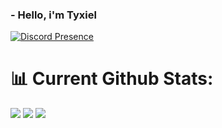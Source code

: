   ### - Hello, i'm Tyxiel
  [![Discord Presence](https://lanyard.cnrad.dev/api/1117850429972291694)](https://discord.com/users/1117850429972291694)

# 📊 Current Github Stats:

![](https://github-readme-stats.vercel.app/api?username=Tyxiel&theme=omni&hide_border=false&include_all_commits=true&count_private=false)
![](https://github-readme-stats.vercel.app/api/top-langs/?username=Tyxiel&theme=omni&hide_border=false&include_all_commits=true&count_private=false&layout=donut)
![](https://github-readme-streak-stats.herokuapp.com/?user=Tyxiel&theme=omni&hide_border=false)
